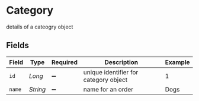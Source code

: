 # Category

details of a cateogry object


## Fields

| Field                                 | Type                                  | Required                              | Description                           | Example                               |
| ------------------------------------- | ------------------------------------- | ------------------------------------- | ------------------------------------- | ------------------------------------- |
| `id`                                  | *Long*                                | :heavy_minus_sign:                    | unique identifier for category object | 1                                     |
| `name`                                | *String*                              | :heavy_minus_sign:                    | name for an order                     | Dogs                                  |